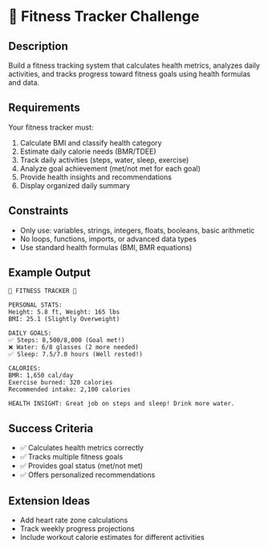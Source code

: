 # 💪 Fitness Tracker Challenge

## Description
Build a fitness tracking system that calculates health metrics, analyzes daily activities, and tracks progress toward fitness goals using health formulas and data.

## Requirements
Your fitness tracker must:
1. Calculate BMI and classify health category
2. Estimate daily calorie needs (BMR/TDEE)
3. Track daily activities (steps, water, sleep, exercise)
4. Analyze goal achievement (met/not met for each goal)
5. Provide health insights and recommendations
6. Display organized daily summary

## Constraints
- Only use: variables, strings, integers, floats, booleans, basic arithmetic
- No loops, functions, imports, or advanced data types
- Use standard health formulas (BMI, BMR equations)

## Example Output
```
💪 FITNESS TRACKER 💪

PERSONAL STATS:
Height: 5.8 ft, Weight: 165 lbs
BMI: 25.1 (Slightly Overweight)

DAILY GOALS:
✅ Steps: 8,500/8,000 (Goal met!)
❌ Water: 6/8 glasses (2 more needed)
✅ Sleep: 7.5/7.0 hours (Well rested!)

CALORIES:
BMR: 1,650 cal/day
Exercise burned: 320 calories
Recommended intake: 2,100 calories

HEALTH INSIGHT: Great job on steps and sleep! Drink more water.
```

## Success Criteria
- ✅ Calculates health metrics correctly
- ✅ Tracks multiple fitness goals
- ✅ Provides goal status (met/not met)
- ✅ Offers personalized recommendations

## Extension Ideas
- Add heart rate zone calculations
- Track weekly progress projections
- Include workout calorie estimates for different activities